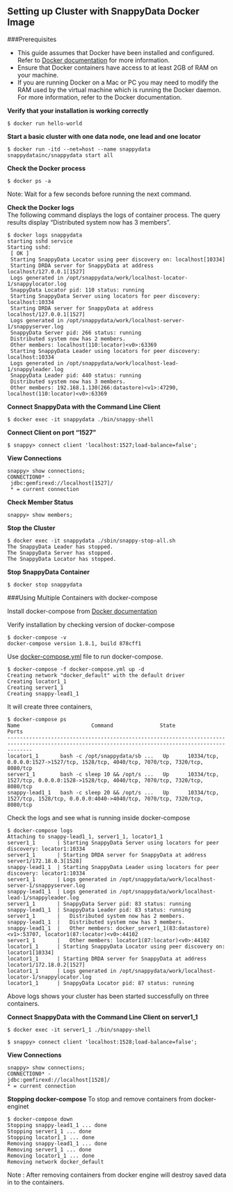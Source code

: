 ## Setting up Cluster with SnappyData Docker Image
###Prerequisites

* This guide assumes that Docker have been installed and configured. Refer to [Docker documentation](http://docs.docker.com/installation) for more information.
* Ensure that Docker containers have access to at least 2GB of RAM on your machine. 
* If you are running Docker on a Mac or PC you may need to modify the RAM used by the virtual machine which is
running the Docker daemon. For more information, refer to the Docker documentation.

**Verify that your installation is working correctly**

```
$ docker run hello-world
```

**Start a basic cluster with one data node, one lead and one locator**

```
$ docker run -itd --net=host --name snappydata snappydatainc/snappydata start all
```
**Check the Docker process**

```
$ docker ps -a
```
<Note>Note: Wait for a few seconds before running the next command.</Note>

**Check the Docker logs**<br>
The following command displays the logs of container process. The query results display “Distributed system now has 3 members”.


```
$ docker logs snappydata
starting sshd service
Starting sshd:
 [ OK ]
 Starting SnappyData Locator using peer discovery on: localhost[10334]
 Starting DRDA server for SnappyData at address localhost/127.0.0.1[1527]
 Logs generated in /opt/snappydata/work/localhost-locator-1/snappylocator.log
 SnappyData Locator pid: 110 status: running
 Starting SnappyData Server using locators for peer discovery: localhost:10334
 Starting DRDA server for SnappyData at address localhost/127.0.0.1[1527]
 Logs generated in /opt/snappydata/work/localhost-server-1/snappyserver.log
 SnappyData Server pid: 266 status: running
 Distributed system now has 2 members.
 Other members: localhost(110:locator)<v0>:63369
 Starting SnappyData Leader using locators for peer discovery: localhost:10334
 Logs generated in /opt/snappydata/work/localhost-lead-1/snappyleader.log
 SnappyData Leader pid: 440 status: running
 Distributed system now has 3 members.
 Other members: 192.168.1.130(266:datastore)<v1>:47290, localhost(110:locator)<v0>:63369

 ```

 **Connect SnappyData with the Command Line Client**
 ```
 $ docker exec -it snappydata ./bin/snappy-shell
 ```
 **Connect Client on port “1527”**

 ```
 $ snappy> connect client 'localhost:1527;load-balance=false';
 ```

 **View Connections**

 ```
 snappy> show connections;
 CONNECTION0* -
  jdbc:gemfirexd://localhost[1527]/
  * = current connection

  ```
  **Check Member Status**

  ```
  snappy> show members;
  ```

  **Stop the Cluster**

  ```
  $ docker exec -it snappydata ./sbin/snappy-stop-all.sh
  The SnappyData Leader has stopped.
  The SnappyData Server has stopped.
  The SnappyData Locator has stopped.
  ```

  **Stop SnappyData Container**
  ```
  $ docker stop snappydata
  ```




###Using Multiple Containers with docker-compose

  Install docker-compose from [Docker documentation](https://docs.docker.com/compose/install/) 

  Verify installation by checking version of docker-compose

  ```
  $ docker-compose -v
  docker-compose version 1.8.1, build 878cff1
  ```

  Use [docker-compose.yml](https://raw.githubusercontent.com/SnappyDataInc/snappy-cloud-tools/master/docker/docker-compose.yml) file to run docker-compose.


  ```
  $ docker-compose -f docker-compose.yml up -d
  Creating network "docker_default" with the default driver
  Creating locator1_1
  Creating server1_1
  Creating snappy-lead1_1
  ```

  It will create three containers, 

  ```
  $ docker-compose ps
  Name                       Command               State                                          Ports
  ----------------------------------------------------------------------------------------------------------------------------------------------------
  locator1_1       bash -c /opt/snappydata/sb ...   Up      10334/tcp, 0.0.0.0:1527->1527/tcp, 1528/tcp, 4040/tcp, 7070/tcp, 7320/tcp, 8080/tcp
  server1_1        bash -c sleep 10 && /opt/s ...   Up      10334/tcp, 1527/tcp, 0.0.0.0:1528->1528/tcp, 4040/tcp, 7070/tcp, 7320/tcp, 8080/tcp
  snappy-lead1_1   bash -c sleep 20 && /opt/s ...   Up      10334/tcp, 1527/tcp, 1528/tcp, 0.0.0.0:4040->4040/tcp, 7070/tcp, 7320/tcp, 8080/tcp
  ```

  Check the logs and see what is running inside docker-compose

  ```
  $ docker-compose logs
  Attaching to snappy-lead1_1, server1_1, locator1_1
  server1_1       | Starting SnappyData Server using locators for peer discovery: locator1:10334
  server1_1       | Starting DRDA server for SnappyData at address server1/172.18.0.3[1528]
  snappy-lead1_1  | Starting SnappyData Leader using locators for peer discovery: locator1:10334
  server1_1       | Logs generated in /opt/snappydata/work/localhost-server-1/snappyserver.log
  snappy-lead1_1  | Logs generated in /opt/snappydata/work/localhost-lead-1/snappyleader.log
  server1_1       | SnappyData Server pid: 83 status: running
  snappy-lead1_1  | SnappyData Leader pid: 83 status: running
  server1_1       |   Distributed system now has 2 members.
  snappy-lead1_1  |   Distributed system now has 3 members.
  snappy-lead1_1  |   Other members: docker_server1_1(83:datastore)<v1>:53707, locator1(87:locator)<v0>:44102
  server1_1       |   Other members: locator1(87:locator)<v0>:44102
  locator1_1      | Starting SnappyData Locator using peer discovery on: locator1[10334]
  locator1_1      | Starting DRDA server for SnappyData at address locator1/172.18.0.2[1527]
  locator1_1      | Logs generated in /opt/snappydata/work/localhost-locator-1/snappylocator.log
  locator1_1      | SnappyData Locator pid: 87 status: running
  ```

  Above logs shows your cluster has been started successfully on three containers.

  **Connect SnappyData with the Command Line Client on server1_1**

  ```
  $ docker exec -it server1_1 ./bin/snappy-shell
  ```

   ```
   $ snappy> connect client 'localhost:1528;load-balance=false';
   ```

   **View Connections**

   ```
   snappy> show connections;
   CONNECTION0* -
   jdbc:gemfirexd://localhost[1528]/
   * = current connection
   ```

   **Stopping docker-compose**
   To stop and remove containers from docker-enginet

   ```
   $ docker-compose down
   Stopping snappy-lead1_1 ... done
   Stopping server1_1 ... done
   Stopping locator1_1 ... done
   Removing snappy-lead1_1 ... done
   Removing server1_1 ... done
   Removing locator1_1 ... done
   Removing network docker_default
   ```

   Note : After removing containers from docker engine will destroy saved data in to the containers. 
